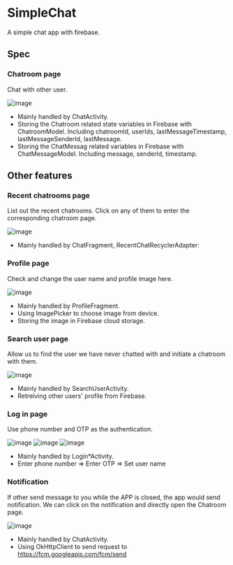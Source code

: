 # SimpleChat
A simple chat app with firebase.

## Spec

### Chatroom page
Chat with other user.

![image](https://github.com/andrew1205lin/SimpleChat/assets/61780524/db3ca528-1de7-4c47-bb6f-134f297dee59)


- Mainly handled by ChatActivity.
- Storing the Chatroom related state variables in Firebase with ChatroomModel.
  Including chatroomId, userIds, lastMessageTimestamp, lastMessageSenderId, lastMessage.
- Storing the ChatMessag related variables in Firebase with ChatMessageModel.
  Including message, senderId, timestamp.


## Other features

### Recent chatrooms page
List out the recent chatrooms. Click on any of them to enter the corresponding chatroom page.

![image](https://github.com/andrew1205lin/SimpleChat/assets/61780524/07d7e433-998c-41e1-a06a-f3d5f84daa2a)

- Mainly handled by ChatFragment, RecentChatRecyclerAdapter:

### Profile page
Check and change the user name and profile image here.

![image](https://github.com/andrew1205lin/SimpleChat/assets/61780524/ec2056e0-9157-4c7c-b3c0-9922d2065489)

- Mainly handled by ProfileFragment.
- Using ImagePicker to choose image from device.
- Storing the image in Firebase cloud storage.



### Search user page
Allow us to find the user we have never chatted with and initiate a chatroom with them.

![image](https://github.com/andrew1205lin/SimpleChat/assets/61780524/b93f40ab-8afa-414f-9a6c-8339ab97c45e)

- Mainly handled by SearchUserActivity.
- Retreiving other users' profile from Firebase.

### Log in page
Use phone number and OTP as the authentication.

![image](https://github.com/andrew1205lin/SimpleChat/assets/61780524/6c52d8f1-4dc8-4944-b88c-b7916ddfa28a)
![image](https://github.com/andrew1205lin/SimpleChat/assets/61780524/40adba02-87eb-4592-9b05-a3be63432420)
![image](https://github.com/andrew1205lin/SimpleChat/assets/61780524/f4dfa5eb-a13e-4b2d-b4a5-cee7d4607be3)


- Mainly handled by Login*Activity.
- Enter phone number => Enter OTP => Set user name

### Notification
If other send message to you while the APP is closed, the app would send notification.
We can click on the notification and directly open the Chatroom page.

![image](https://github.com/andrew1205lin/SimpleChat/assets/61780524/142ff081-6ac0-4917-8fb4-647508cf0b01)

- Mainly handled by ChatActivity.
- Using OkHttpClient to send request to https://fcm.googleapis.com/fcm/send




